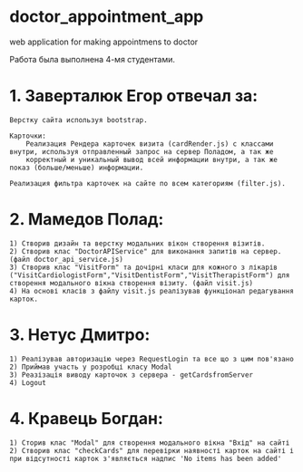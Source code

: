 # doctor_appointment_app
web application for making appointmens to doctor

Работа была выполнена 4-мя студентами.

# 1. Заверталюк Егор отвечал за:
    Верстку сайта используя bootstrap.

    Карточки:
        Реализация Рендера карточек визита (cardRender.js) с классами внутри, используя отправленный запрос на сервер Поладом, а так же
        корректный и уникальный вывод всей информации внутри, а так же показ (больше/меньше) информации.

    Реализация фильтра карточек на сайте по всем категориям (filter.js).

# 2. Мамедов Полад: 
    1) Створив дизайн та верстку модальних вікон створення візитів.
    2) Створив клас "DoctorAPIService" для виконання запитів на сервер. (файл doctor_api_service.js)
    3) Створив клас "VisitForm" та дочірні класи для кожного з лікарів ("VisitCardiologistForm","VisitDentistForm","VisitTherapistForm") для створення модального вікна створення візиту. (файл visit.js)
    4) На основі класів з файлу visit.js реалізував функціонал редагування карток.

# 3. Нетус Дмитро:
    1) Реалізував авторизацію через RequestLogin та все що з цим пов'язано
    2) Приймав участь у розробці класу Modal
    3) Реазізація виводу карточок з сервера - getCardsfromServer
    4) Logout

# 4. Кравець Богдан:
    1) Сторив клас "Modal" для створення модального вікна "Вхід" на сайті
    2) Створив клас "checkCards" для перевірки наявності карток на сайті і при відсутності карток з'являється надпис 'No items has been added'
